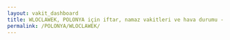 ```yaml
---
layout: vakit_dashboard
title: WLOCLAWEK, POLONYA için iftar, namaz vakitleri ve hava durumu - ilçe/eyalet seç
permalink: /POLONYA/WLOCLAWEK/
---
```


<script type="text/javascript">
  var GLOBAL_COUNTRY = 'POLONYA';
  var GLOBAL_CITY = 'WLOCLAWEK';
  var GLOBAL_STATE = '';
  var lat = 72;
  var lon = 21;
</script>
